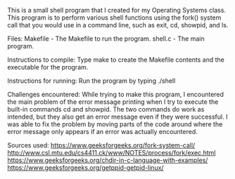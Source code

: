 This is a small shell program that I created for my Operating Systems class.
This program is to perform various shell functions using the fork() system call that you would use in a command line, such as
exit, cd, showpid, and ls.


Files:
	Makefile - The Makefile to run the program.
	shell.c - The main program. 

Instructions to compile: Type make to create the Makefile contents and the executable for the program. 

Instructions for running: Run the program by typing ./shell

Challenges encountered: While trying to make this program, I encountered the main problem of
			the error message printing when I try to execute the built-in commands cd and showpid.
			The two commands do work as intended, but they also get an error message even if they were successful.
			I was able to fix the problem by moving parts of the code around where the error message only appears
			if an error was actually encountered.

Sources used:
	https://www.geeksforgeeks.org/fork-system-call/
	http://www.csl.mtu.edu/cs4411.ck/www/NOTES/process/fork/exec.html
	https://www.geeksforgeeks.org/chdir-in-c-language-with-examples/
	https://www.geeksforgeeks.org/getppid-getpid-linux/
